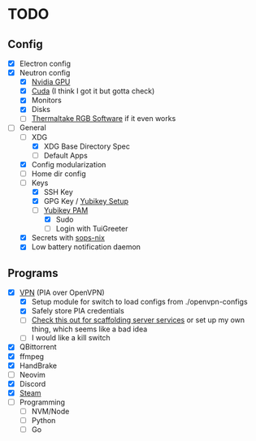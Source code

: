 # TODO

## Config

- [x] Electron config
- [x] Neutron config
  - [x] [Nvidia GPU](https://nixos.wiki/wiki/Nvidia)
  - [x] [Cuda](https://nixos.wiki/wiki/CUDA) (I think I got it but gotta check)
  - [x] Monitors
  - [x] Disks
  - [ ] [Thermaltake RGB Software](https://github.com/chestm007/linux_thermaltake_riing) if it even works
- [ ] General
  - [ ] XDG
    - [x] XDG Base Directory Spec
    - [ ] Default Apps
  - [x] Config modularization
  - [ ] Home dir config
  - [ ] Keys
    - [x] SSH Key
    - [x] GPG Key / [Yubikey Setup](https://rzetterberg.github.io/yubikey-gpg-nixos.html)
    - [ ] [Yubikey PAM](https://nixos.wiki/wiki/Yubikey)
      - [x] Sudo
      - [ ] Login with TuiGreeter
  - [x] Secrets with [sops-nix](https://github.com/Mic92/sops-nix)
  - [x] Low battery notification daemon

## Programs

- [x] [VPN](https://nixos.wiki/wiki/OpenVPN) (PIA over OpenVPN)
  - [x] Setup module for switch to load configs from ./openvpn-configs
  - [x] Safely store PIA credentials
  - [ ] [Check this out for scaffolding server services](https://git.sr.ht/~rprospero/nixos-pia/tree/development/item/flake.nix) or set up my own thing, which seems like a bad idea
  - [ ] I would like a kill switch
- [x] QBittorrent
- [x] ffmpeg
- [x] HandBrake
- [ ] Neovim
- [x] Discord
- [x] [Steam](https://nixos.wiki/wiki/Steam)
- [ ] Programming
  - [ ] NVM/Node
  - [ ] Python
  - [ ] Go
